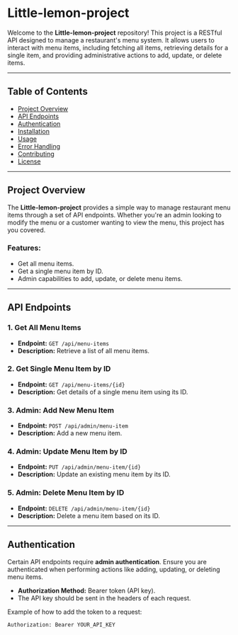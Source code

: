 # Little-lemon-project

Welcome to the **Little-lemon-project** repository! This project is a RESTful API designed to manage a restaurant's menu system. It allows users to interact with menu items, including fetching all items, retrieving details for a single item, and providing administrative actions to add, update, or delete items.

---

## Table of Contents
- [Project Overview](#project-overview)
- [API Endpoints](#api-endpoints)
- [Authentication](#authentication)
- [Installation](#installation)
- [Usage](#usage)
- [Error Handling](#error-handling)
- [Contributing](#contributing)
- [License](#license)

---

## Project Overview

The **Little-lemon-project** provides a simple way to manage restaurant menu items through a set of API endpoints. Whether you're an admin looking to modify the menu or a customer wanting to view the menu, this project has you covered.

### Features:
- Get all menu items.
- Get a single menu item by ID.
- Admin capabilities to add, update, or delete menu items.

---

## API Endpoints

### 1. **Get All Menu Items**
- **Endpoint:** `GET /api/menu-items`
- **Description:** Retrieve a list of all menu items.
  
### 2. **Get Single Menu Item by ID**
- **Endpoint:** `GET /api/menu-items/{id}`
- **Description:** Get details of a single menu item using its ID.
  
### 3. **Admin: Add New Menu Item**
- **Endpoint:** `POST /api/admin/menu-item`
- **Description:** Add a new menu item.
  
### 4. **Admin: Update Menu Item by ID**
- **Endpoint:** `PUT /api/admin/menu-item/{id}`
- **Description:** Update an existing menu item by its ID.

### 5. **Admin: Delete Menu Item by ID**
- **Endpoint:** `DELETE /api/admin/menu-item/{id}`
- **Description:** Delete a menu item based on its ID.

---

## Authentication

Certain API endpoints require **admin authentication**. Ensure you are authenticated when performing actions like adding, updating, or deleting menu items.

- **Authorization Method:** Bearer token (API key).
- The API key should be sent in the headers of each request.

Example of how to add the token to a request:
```http
Authorization: Bearer YOUR_API_KEY
